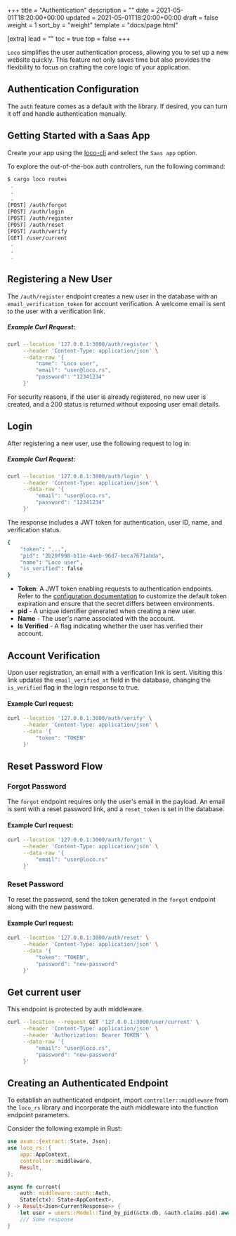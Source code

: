 +++
title = "Authentication"
description = ""
date = 2021-05-01T18:20:00+00:00
updated = 2021-05-01T18:20:00+00:00
draft = false
weight = 1
sort_by = "weight"
template = "docs/page.html"

[extra]
lead = ""
toc = true
top = false
+++

`Loco` simplifies the user authentication process, allowing you to set up a new website quickly. This feature not only saves time but also provides the flexibility to focus on crafting the core logic of your application.

## Authentication Configuration

The `auth` feature comes as a default with the library. If desired, you can turn it off and handle authentication manually.

## Getting Started with a Saas App

Create your app using the [loco-cli](/docs/getting-started/tour.md) and select the `Saas app` option.

To explore the out-of-the-box auth controllers, run the following command:

```sh
$ cargo loco routes
 .
 .
 .
[POST] /auth/forgot
[POST] /auth/login
[POST] /auth/register
[POST] /auth/reset
[POST] /auth/verify
[GET] /user/current
 .
 .
 .
```

## Registering a New User

The `/auth/register` endpoint creates a new user in the database with an `email_verification_token` for account verification. A welcome email is sent to the user with a verification link.

##### Example Curl Request:

```sh
curl --location '127.0.0.1:3000/auth/register' \
     --header 'Content-Type: application/json' \
     --data-raw '{
         "name": "Loco user",
         "email": "user@loco.rs",
         "password": "12341234"
     }'
```

For security reasons, if the user is already registered, no new user is created, and a 200 status is returned without exposing user email details.

## Login

After registering a new user, use the following request to log in:

##### Example Curl Request:

```sh
curl --location '127.0.0.1:3000/auth/login' \
     --header 'Content-Type: application/json' \
     --data-raw '{
         "email": "user@loco.rs",
         "password": "12341234"
     }'
```

The response includes a JWT token for authentication, user ID, name, and verification status.

```sh
{
    "token": "...",
    "pid": "2b20f998-b11e-4aeb-96d7-beca7671abda",
    "name": "Loco user",
    "is_verified": false
}
```

- **Token**: A JWT token enabling requests to authentication endpoints. Refer to the [configuration documentation](@/docs/getting-started/config.md) to customize the default token expiration and ensure that the secret differs between environments.
- **pid** - A unique identifier generated when creating a new user.
- **Name** - The user's name associated with the account.
- **Is Verified** - A flag indicating whether the user has verified their account.

## Account Verification

Upon user registration, an email with a verification link is sent. Visiting this link updates the `email_verified_at` field in the database, changing the `is_verified` flag in the login response to true.

#### Example Curl request:

```sh
curl --location '127.0.0.1:3000/auth/verify' \
     --header 'Content-Type: application/json' \
     --data '{
         "token": "TOKEN"
     }'
```

## Reset Password Flow

### Forgot Password

The `forgot` endpoint requires only the user's email in the payload. An email is sent with a reset password link, and a `reset_token` is set in the database.

#### Example Curl request:

```sh
curl --location '127.0.0.1:3000/auth/forgot' \
     --header 'Content-Type: application/json' \
     --data-raw '{
         "email": "user@loco.rs"
     }'
```

### Reset Password

To reset the password, send the token generated in the `forgot` endpoint along with the new password.

#### Example Curl request:

```sh
curl --location '127.0.0.1:3000/auth/reset' \
     --header 'Content-Type: application/json' \
     --data '{
         "token": "TOKEN",
         "password": "new-password"
     }'
```

## Get current user

This endpoint is protected by auth middleware.

```sh
curl --location --request GET '127.0.0.1:3000/user/current' \
     --header 'Content-Type: application/json' \
     --header 'Authorization: Bearer TOKEN' \
     --data-raw '{
         "email": "user@loco.rs",
         "password": "new-password"
     }'
```

## Creating an Authenticated Endpoint

To establish an authenticated endpoint, import `controller::middleware` from the `loco_rs` library and incorporate the auth middleware into the function endpoint parameters.

Consider the following example in Rust:

```rust
use axum::{extract::State, Json};
use loco_rs::{
    app::AppContext,
    controller::middleware,
    Result,
};

async fn current(
    auth: middleware::auth::Auth,
    State(ctx): State<AppContext>,
) -> Result<Json<CurrentResponse>> {
    let user = users::Model::find_by_pid(&ctx.db, &auth.claims.pid).await?;
    /// Some response
}

```
